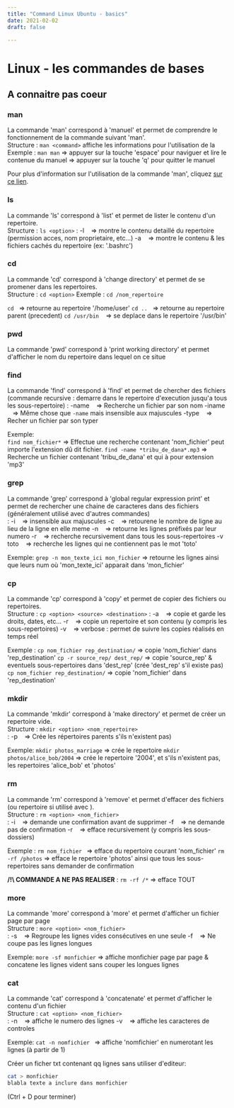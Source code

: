 ```yaml
---
title: "Command Linux Ubuntu - basics"  
date: 2021-02-02  
draft: false  

---  
```


# Linux - les commandes de bases

## A connaitre pas coeur
### man
La commande 'man' correspond à 'manuel' et permet de comprendre le fonctionnement de la commande suivant 'man'.   
Structure : ```man <command>``` affiche les informations pour l'utilisation de la <command>  
Exemple : ```man man``` 
=> appuyer sur la touche 'espace' pour naviguer et lire le contenue du manuel
=> appuyer sur la touche 'q' pour quitter le manuel

Pour plus d'information sur l'utilisation de la commande 'man', cliquez [sur ce lien](http://doc.ubuntu-fr.org/man).

### ls
La commande 'ls' correspond à 'list' et permet de lister le contenu d'un repertoire.   
Structure : ```ls <option>``` 
<options>:
-l &nbsp;&nbsp;&nbsp;=> montre le contenu detaillé du repertoire (permission acces, nom proprietaire, etc...) 
-a &nbsp;&nbsp;&nbsp;=> montre le contenu & les fichiers cachés du repertoire (ex: '.bashrc')

### cd
La commande 'cd' correspond à 'change directory' et permet de se promener dans les repertoires.   
Structure : ```cd <option>``` 
Exemple : ```cd /nom_repertoire```

```cd```&nbsp;&nbsp;&nbsp;=> retourne au repertoire '/home/user'
```cd ..```&nbsp;&nbsp;&nbsp;=> retourne au repertoire parent (precedent)
```cd /usr/bin``` &nbsp;&nbsp;&nbsp;=> se deplace dans le repertoire '/usr/bin'

### pwd
La commande 'pwd' correspond à 'print working directory' et permet d'afficher le nom du repertoire dans lequel on ce situe   

### find 
La commande 'find' correspond à 'find' et permet de chercher des fichiers (commande recursive : demarre dans le repertoire d'execution jusqu'a tous les sous-repertoire)
<options>:
-name &nbsp;&nbsp;&nbsp;=> Recherche un fichier par son nom
-iname &nbsp;&nbsp;&nbsp;=> Même chose que ```-name``` mais insensible aux majuscules
-type &nbsp;&nbsp;&nbsp;=> Recher un fichier par son typer

Exemple:   
```find nom_fichier*``` => Effectue une recherche contenant 'nom_fichier' peut importe l'extension dû dit fichier.
```find -name *tribu_de_dana*.mp3``` => Recherche un fichier contenant 'tribu_de_dana' et qui à pour extension 'mp3' 

### grep
La commande 'grep' correspond à 'global regular expression print' et permet de rechercher une chaine de caracteres dans des fichiers (généralement utilisé avec d'autres commandes)   
<options>:
-i &nbsp;&nbsp;&nbsp;=> insensible aux majuscules
-c &nbsp;&nbsp;&nbsp;=> retourene le nombre de ligne au lieu de la ligne en elle meme
-n &nbsp;&nbsp;&nbsp;=> retourne les lignes préfixés par leur numero
-r &nbsp;&nbsp;&nbsp;=> recherche recursivement dans tous les sous-repertoires
-v toto &nbsp;&nbsp;&nbsp;=> recherche les lignes qui ne contiennent pas le mot 'toto'

Exemple: ```grep -n mon_texte_ici mon_fichier``` => retourne les lignes ainsi que leurs num où 'mon_texte_ici' apparait dans 'mon_fichier'


### cp
La commande 'cp' correspond à 'copy' et permet de copier des fichiers ou repertoires.   
Structure : ```cp <option> <source> <destination>``` 
<options>:
-a &nbsp;&nbsp;&nbsp;=> copie et garde les droits, dates, etc...
-r &nbsp;&nbsp;&nbsp;=> copie un repertoire et son contenu (y compris les sous-repertoires) 
-v &nbsp;&nbsp;&nbsp;=> verbose : permet de suivre les copies réalisés en temps réel

Exemple : 
```cp nom_fichier rep_destination/``` => copie 'nom_fichier' dans 'rep_destination' 
```cp -r source_rep/ dest_rep/``` => copie 'source_rep' & eventuels sous-repertoires dans 'dest_rep' (crée 'dest_rep' s'il existe pas) 
```cp nom_fichier rep_destination/``` => copie 'nom_fichier' dans 'rep_destination' 


### mkdir
La commande 'mkdir' correspond à 'make directory' et permet de créer un repertoire vide.   
Structure : ```mkdir <option> <nom_repertoire>```    
<options>:
-p &nbsp;&nbsp;&nbsp;=>  Crée les répertoires parents s'ils n'existent pas)   
   
Exemple:
```mkdir photos_marriage``` => crée le repertoire
```mkdir photos/alice_bob/2004``` => crée le repertoire '2004', et s'ils n'existent pas, les repertoires 'alice_bob' et 'photos'

### rm
La commande 'rm' correspond à 'remove' et permet d'effacer des fichiers (ou repertoire si utilisé avec <options>).   
Structure : ```rm <option> <nom_fichier>```    
<options>:
-i &nbsp;&nbsp;&nbsp;=> demande une confirmation avant de supprimer
-f &nbsp;&nbsp;&nbsp;=> ne demande pas de confirmation
-r &nbsp;&nbsp;&nbsp;=> efface recursivement (y compris les sous-dossiers)

Exemple :
```rm nom_fichier ``` => efface du repertoire courant 'nom_fichier'
```rm -rf /photos``` => efface le repertoire 'photos' ainsi que tous les sous-repertoires sans demander de confirmation

**/!\ COMMANDE A NE PAS REALISER** : ```rm -rf /*``` => efface TOUT

### more
La commande 'more' correspond à 'more' et permet d'afficher un fichier page par page   
Structure : ```more <option> <nom_fichier>```    
<options>:
-s &nbsp;&nbsp;&nbsp;=> Regroupe les lignes vides consécutives en une seule
-f &nbsp;&nbsp;&nbsp;=> Ne coupe pas les lignes longues

Exemple:
```more -sf monfichier``` => affiche monfichier page par page & concatene les lignes vident sans couper les longues lignes

### cat
La commande 'cat' correspond à 'concatenate' et permet d'afficher le contenu d'un fichier    
Structure : ```cat <option> <nom_fichier>```    
<options>:
-n &nbsp;&nbsp;&nbsp;=> affiche le numero des lignes
-v &nbsp;&nbsp;&nbsp;=> affiche les caracteres de controles

Exemple:
```cat -n nomfichier ``` => affiche 'nomfichier' en numerotant les lignes (à partir de 1)

Créer un ficher txt contenant qq lignes sans utiliser d'editeur:
```bash
cat > monfichier
blabla texte a inclure dans monfichier
```
(Ctrl + D pour terminer)
